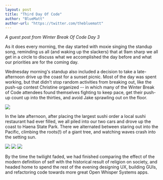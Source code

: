 ```yaml
---
layout: post
title: "Third Day Of Code"
author: "BlueMatt"
author-url: "https://twitter.com/thebluematt"
---
```


*A guest post from Winter Break Of Code Day 3*

As it does every morning, the day started with moxie singing the standup song, reminding us all
(and waking up the slackers) that at 9am sharp we all get in a circle to discuss what we
accomplished the day before and what our priorities are for the coming day.

<!--more-->

Wednesday morning's standup also included a decision to take a late-afternoon drive up the coast for
a sunset picnic.  Most of the day was spent working, but that didn't stop random activities from
breaking out, like the push-up contest Christine organized -- in which many of the Winter Break of Code
attendees found themselves fighting to keep pace, get their push-up count up into the thirties, and
avoid Jake sprawling out on the floor.

<img src="/blog/images/wboc-pushups.jpg" class="nice"/>

In the late afternoon, after placing the largest sushi order a local sushi restaurant
had ever filled, we all piled into our two cars and drove up the coast to Haena State Park.
There we alternated between staring out into the Pacific, climbing the roots(!) of a giant
tree, and watching waves crash into the setting sun.

<img src="/blog/images/haena-staring.jpg" class="nice"/>

<img src="/blog/images/wboc-tree.jpg" class="nice"/>

<img src="/blog/images/wboc-crashing.jpg" class="nice"/>

By the time the twilight faded, we had finished comparing the effect of the modern definition
of self with the historical result of religion on society, and headed home to spend the rest of the
evening designing UX, building GUIs, and refactoring code towards more great Open Whisper Systems
apps.
